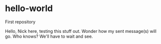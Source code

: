 # hello-world
First repository

Hello, Nick here, testing this stuff out. Wonder how my sent message(s) will go. Who knows? We'll have to wait and see.
